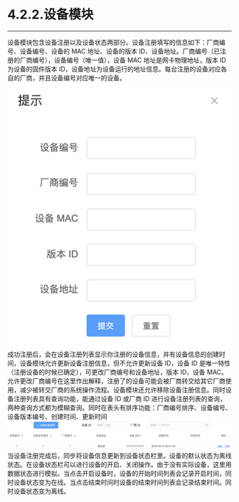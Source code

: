 # 4.2.2.设备模块

---

设备模块包含设备注册以及设备状态两部分。设备注册填写的信息如下：厂商编号、设备编号、设备的 MAC 地址、设备的版本 ID、设备地址。厂商编号（已注册的厂商编号），设备编号（唯一值），设备 MAC 地址是网卡物理地址，版本 ID 为设备的固件版本 ID，设备地址为设备运行的地址信息。每台注册的设备对应各自的厂商，并且设备编号对应唯一的设备。
![deviceRegister](../../imgs/FeGUIBuild/homePage/deviceRegister.png)
成功注册后，会在设备注册列表显示你注册的设备信息，并有设备信息的创建时间，设备模块允许更新设备注册信息，但不允许更新设备 ID，设备 ID 是唯一特性（注册设备的时候已确定），可更改厂商编号和设备地址，版本 ID，设备 MAC。允许更改厂商编号在这里作出解释，注册了的设备可能会被厂商转交给其它厂商使用，减少被转交厂商的系统操作流程。设备模块还允许移除设备注册信息。同时设备注册列表具有查询功能，能通过设备 ID 或厂商 ID 进行设备注册列表的查询，两种查询方式都为模糊查询。同时在表头有排序功能：厂商编号排序、设备编号、设备版本编号、创建时间、更新时间
![deviceRegister1](../../imgs/FeGUIBuild/homePage/deviceRegister2.png)
当设备注册完成后，同步将设备信息更新到设备状态栏里。设备的默认状态为离线状态。在设备状态栏可以进行设备的开启、关闭操作。由于没有实际设备，这里用数据状态进行模拟。当点击开启设备时，设备的开始时间列表会记录开启时间，同时设备状态变为在线。当点击结束时间时设备的结束时间列表会记录结束时间。同时设备状态变为离线。
